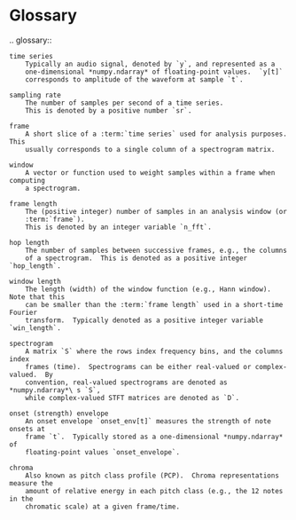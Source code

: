 Glossary
========

.. glossary::

    time series
        Typically an audio signal, denoted by `y`, and represented as a
        one-dimensional *numpy.ndarray* of floating-point values.  `y[t]` 
        corresponds to amplitude of the waveform at sample `t`.
    
    sampling rate
        The number of samples per second of a time series.  
        This is denoted by a positive number `sr`.

    frame
        A short slice of a :term:`time series` used for analysis purposes.  This
        usually corresponds to a single column of a spectrogram matrix.

    window
        A vector or function used to weight samples within a frame when computing
        a spectrogram.

    frame length
        The (positive integer) number of samples in an analysis window (or
        :term:`frame`).
        This is denoted by an integer variable `n_fft`.

    hop length
        The number of samples between successive frames, e.g., the columns
        of a spectrogram.  This is denoted as a positive integer `hop_length`.

    window length
        The length (width) of the window function (e.g., Hann window).  Note that this
        can be smaller than the :term:`frame length` used in a short-time Fourier
        transform.  Typically denoted as a positive integer variable `win_length`.

    spectrogram
        A matrix `S` where the rows index frequency bins, and the columns index
        frames (time).  Spectrograms can be either real-valued or complex-valued.  By
        convention, real-valued spectrograms are denoted as *numpy.ndarray*\ s `S`,
        while complex-valued STFT matrices are denoted as `D`.

    onset (strength) envelope
        An onset envelope `onset_env[t]` measures the strength of note onsets at
        frame `t`.  Typically stored as a one-dimensional *numpy.ndarray* of
        floating-point values `onset_envelope`.

    chroma
        Also known as pitch class profile (PCP).  Chroma representations measure the
        amount of relative energy in each pitch class (e.g., the 12 notes in the 
        chromatic scale) at a given frame/time.
